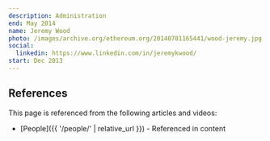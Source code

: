 ```yaml
---
description: Administration
end: May 2014
name: Jeremy Wood
photo: /images/archive.org/ethereum.org/20140701165441/wood-jeremy.jpg
social:
  linkedin: https://www.linkedin.com/in/jeremykwood/
start: Dec 2013
---
```


## References

This page is referenced from the following articles and videos:

- [People]({{ '/people/' | relative_url }}) - Referenced in content